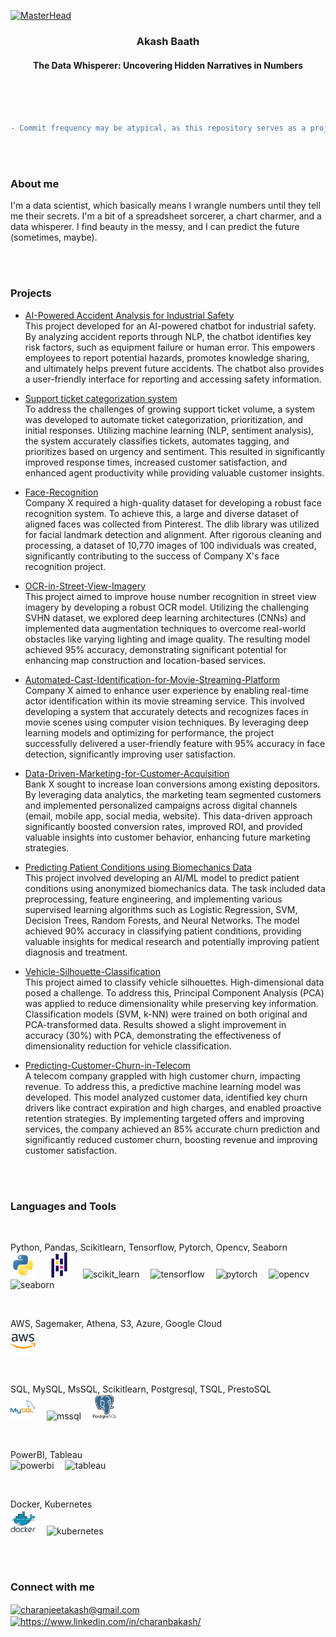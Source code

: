 [![MasterHead](https://images.unsplash.com/photo-1726333629906-9a52575d4b78?q=80&w=2671&auto=format&fit=crop&ixlib=rb-4.0.3&ixid=M3wxMjA3fDB8MHxwaG90by1wYWdlfHx8fGVufDB8fHx8fA%3D%3D)](https://charanakash.io)


<h3 align="center">Akash Baath <br><h4 align="center">The Data Whisperer: Uncovering Hidden Narratives in Numbers</h4> </h3> 
<br><br><br>


```diff
- Commit frequency may be atypical, as this repository serves as a project showcase.
```
<br><br>

### About me
I'm a data scientist, which basically means I wrangle numbers until they tell me their secrets. I'm a bit of a spreadsheet sorcerer, a chart charmer, and a data whisperer. I find beauty in the messy, and I can predict the future (sometimes, maybe).

<br><br>
### Projects

- [AI-Powered Accident Analysis for Industrial Safety](https://github.com/charanakash/AI-Powered-Accident-Analysis-for-Industrial-Safety)
<br> This project developed for an AI-powered chatbot for industrial safety. By analyzing accident reports through NLP, the chatbot identifies key risk factors, such as equipment failure or human error. This empowers employees to report potential hazards, promotes knowledge sharing, and ultimately helps prevent future accidents. The chatbot also provides a user-friendly interface for reporting and accessing safety information.

- [Support ticket categorization system](https://github.com/charanakash/Support-ticket-categorization-system/tree/main)
<br> To address the challenges of growing support ticket volume, a system was developed to automate ticket categorization, prioritization, and initial responses. Utilizing machine learning (NLP, sentiment analysis), the system accurately classifies tickets, automates tagging, and prioritizes based on urgency and sentiment. This resulted in significantly improved response times, increased customer satisfaction, and enhanced agent productivity while providing valuable customer insights.

- [Face-Recognition](https://github.com/charanakash/Face-Recognition)
<br> Company X required a high-quality dataset for developing a robust face recognition system. To achieve this, a large and diverse dataset of aligned faces was collected from Pinterest. The dlib library was utilized for facial landmark detection and alignment. After rigorous cleaning and processing, a dataset of 10,770 images of 100 individuals was created, significantly contributing to the success of Company X's face recognition project.

- [OCR-in-Street-View-Imagery](https://github.com/charanakash/OCR-in-Street-View-Imagery)
<br> This project aimed to improve house number recognition in street view imagery by developing a robust OCR model. Utilizing the challenging SVHN dataset, we explored deep learning architectures (CNNs) and implemented data augmentation techniques to overcome real-world obstacles like varying lighting and image quality. The resulting model achieved 95% accuracy, demonstrating significant potential for enhancing map construction and location-based services.

- [Automated-Cast-Identification-for-Movie-Streaming-Platform](https://github.com/charanakash/Automated-Cast-Identification-for-Movie-Streaming-Platform)
<br> Company X aimed to enhance user experience by enabling real-time actor identification within its movie streaming service. This involved developing a system that accurately detects and recognizes faces in movie scenes using computer vision techniques. By leveraging deep learning models and optimizing for performance, the project successfully delivered a user-friendly feature with 95% accuracy in face detection, significantly improving user satisfaction.

- [Data-Driven-Marketing-for-Customer-Acquisition](https://github.com/charanakash/Data-Driven-Marketing-for-Customer-Acquisition)
<br> Bank X sought to increase loan conversions among existing depositors. By leveraging data analytics, the marketing team segmented customers and implemented personalized campaigns across digital channels (email, mobile app, social media, website). This data-driven approach significantly boosted conversion rates, improved ROI, and provided valuable insights into customer behavior, enhancing future marketing strategies.

- [Predicting Patient Conditions using Biomechanics Data](https://github.com/charanakash/Predicting-Patient-Conditions-using-Biomechanics-Data)
<br> This project involved developing an AI/ML model to predict patient conditions using anonymized biomechanics data. The task included data preprocessing, feature engineering, and implementing various supervised learning algorithms such as Logistic Regression, SVM, Decision Trees, Random Forests, and Neural Networks. The model achieved 90% accuracy in classifying patient conditions, providing valuable insights for medical research and potentially improving patient diagnosis and treatment.

- [Vehicle-Silhouette-Classification](https://github.com/charanakash/Vehicle-Silhouette-Classification)
<br> This project aimed to classify vehicle silhouettes. High-dimensional data posed a challenge. To address this, Principal Component Analysis (PCA) was applied to reduce dimensionality while preserving key information. Classification models (SVM, k-NN) were trained on both original and PCA-transformed data. Results showed a slight improvement in accuracy (30%) with PCA, demonstrating the effectiveness of dimensionality reduction for vehicle classification.

- [Predicting-Customer-Churn-in-Telecom](https://github.com/charanakash/Predicting-Customer-Churn-in-Telecom)
<br> A telecom company grappled with high customer churn, impacting revenue. To address this, a predictive machine learning model was developed. This model analyzed customer data, identified key churn drivers like contract expiration and high charges, and enabled proactive retention strategies. By implementing targeted offers and improving services, the company achieved an 85% accurate churn prediction and significantly reduced customer churn, boosting revenue and improving customer satisfaction.

<br><br>

### Languages and Tools

<!-- 
<p align="left">
<p align="left">Python - ML, NLP, DL & AI <br>
<img src="https://raw.githubusercontent.com/devicons/devicon/master/icons/python/python-original.svg" alt="python" width="40" height="40"/>&emsp;  
<img src="https://raw.githubusercontent.com/devicons/devicon/2ae2a900d2f041da66e950e4d48052658d850630/icons/pandas/pandas-original.svg" alt="pandas" width="40" height="40"/>&emsp;
<img src="https://upload.wikimedia.org/wikipedia/commons/0/05/Scikit_learn_logo_small.svg" alt="scikit_learn" width="40" height="40"/>&emsp;
<img src="https://www.vectorlogo.zone/logos/tensorflow/tensorflow-icon.svg" alt="tensorflow" width="40" height="40"/>&emsp;
<img src="https://www.vectorlogo.zone/logos/pytorch/pytorch-icon.svg" alt="pytorch" width="40" height="40"/>&emsp;
<img src="https://www.vectorlogo.zone/logos/opencv/opencv-icon.svg" alt="opencv" width="40" height="40"/>&emsp;
<img src="https://seaborn.pydata.org/_images/logo-mark-lightbg.svg" alt="seaborn" width="40" height="40"/>
</p>

<p align="left">Cloud <br>
<img src="https://raw.githubusercontent.com/devicons/devicon/master/icons/amazonwebservices/amazonwebservices-original-wordmark.svg" alt="aws" width="40" height="40"/>
</p>
</p>


<p align="left">Database <br>
<img src="https://raw.githubusercontent.com/devicons/devicon/master/icons/mysql/mysql-original-wordmark.svg" alt="mysql" width="40" height="40"/>&emsp;
<img src="https://www.svgrepo.com/show/303229/microsoft-sql-server-logo.svg" alt="mssql" width="40" height="40"/>&emsp;
<img src="https://raw.githubusercontent.com/devicons/devicon/master/icons/postgresql/postgresql-original-wordmark.svg" alt="postgresql" width="40" height="40"/>
</p>

<p align="left">Visualization <br>
<img src="https://www.vectorlogo.zone/logos/microsoft_powerbi/microsoft_powerbi-ar21.svg" alt="powerbi" width="90" height="50"/>&emsp;
<img src="https://www.svgrepo.com/show/354427/tableau.svg" alt="tableau" width="90" height="50"/>
</p>


<p align="left">Misc <br>
<img src="https://raw.githubusercontent.com/devicons/devicon/master/icons/docker/docker-original-wordmark.svg" alt="docker" width="40" height="40"/>&emsp;
<img src="https://www.vectorlogo.zone/logos/kubernetes/kubernetes-icon.svg" alt="kubernetes" width="40" height="40"/>
</p>

-->
<br> 
<p align="left">
Python, Pandas, Scikitlearn, Tensorflow, Pytorch, Opencv, Seaborn
<br>
<img src="https://raw.githubusercontent.com/devicons/devicon/master/icons/python/python-original.svg" alt="python" width="40" height="40"/>&emsp;  
<img src="https://raw.githubusercontent.com/devicons/devicon/2ae2a900d2f041da66e950e4d48052658d850630/icons/pandas/pandas-original.svg" alt="pandas" width="40" height="40"/>&emsp;
<img src="https://upload.wikimedia.org/wikipedia/commons/0/05/Scikit_learn_logo_small.svg" alt="scikit_learn" width="40" height="40"/>&emsp;
<img src="https://www.vectorlogo.zone/logos/tensorflow/tensorflow-icon.svg" alt="tensorflow" width="40" height="40"/>&emsp;
<img src="https://www.vectorlogo.zone/logos/pytorch/pytorch-icon.svg" alt="pytorch" width="40" height="40"/>&emsp;
<img src="https://www.vectorlogo.zone/logos/opencv/opencv-icon.svg" alt="opencv" width="40" height="40"/>&emsp;
<img src="https://seaborn.pydata.org/_images/logo-mark-lightbg.svg" alt="seaborn" width="40" height="40"/>
</p>
<br> 
<p align="left">
AWS, Sagemaker, Athena, S3, Azure, Google Cloud
<br> 
<img src="https://raw.githubusercontent.com/devicons/devicon/master/icons/amazonwebservices/amazonwebservices-original-wordmark.svg" alt="aws" width="40" height="40"/>
</p>

<br> 

<p align="left">
SQL, MySQL, MsSQL, Scikitlearn, Postgresql, TSQL, PrestoSQL
<br>
<img src="https://raw.githubusercontent.com/devicons/devicon/master/icons/mysql/mysql-original-wordmark.svg" alt="mysql" width="40" height="40"/>&emsp;
<img src="https://www.svgrepo.com/show/303229/microsoft-sql-server-logo.svg" alt="mssql" width="40" height="40"/>&emsp;
<img src="https://raw.githubusercontent.com/devicons/devicon/master/icons/postgresql/postgresql-original-wordmark.svg" alt="postgresql" width="40" height="40"/>
</p>
<br> 
<p align="left">
PowerBI, Tableau
<br>
<img src="https://www.vectorlogo.zone/logos/microsoft_powerbi/microsoft_powerbi-ar21.svg" alt="powerbi" width="90" height="50"/>&emsp;
<img src="https://www.svgrepo.com/show/354427/tableau.svg" alt="tableau" width="90" height="50"/>
</p>

<br> 
<p align="left">
Docker, Kubernetes
<br>
<img src="https://raw.githubusercontent.com/devicons/devicon/master/icons/docker/docker-original-wordmark.svg" alt="docker" width="40" height="40"/>&emsp;
<img src="https://www.vectorlogo.zone/logos/kubernetes/kubernetes-icon.svg" alt="kubernetes" width="40" height="40"/>
</p>


<br><br>

### Connect with me
<p align="left">
<a href="charanjeetakash@gmail.com" target="blank"><img align="center" src="https://www.svgrepo.com/show/381000/new-logo-gmail.svg" alt="charanjeetakash@gmail.com" height="40" width="40" /></a>&emsp;
<a href="https://www.linkedin.com/in/charanbakash/" target="blank"><img align="center" src="https://www.svgrepo.com/show/448234/linkedin.svg" alt="https://www.linkedin.com/in/charanbakash/" height="40" width="40" /></a>
</p>

















